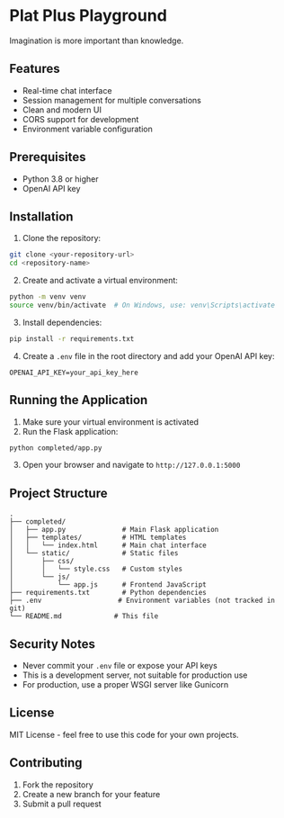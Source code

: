 # Plat Plus Playground

Imagination is more important than knowledge.

## Features

- Real-time chat interface
- Session management for multiple conversations
- Clean and modern UI
- CORS support for development
- Environment variable configuration

## Prerequisites

- Python 3.8 or higher
- OpenAI API key

## Installation

1. Clone the repository:
```bash
git clone <your-repository-url>
cd <repository-name>
```

2. Create and activate a virtual environment:
```bash
python -m venv venv
source venv/bin/activate  # On Windows, use: venv\Scripts\activate
```

3. Install dependencies:
```bash
pip install -r requirements.txt
```

4. Create a `.env` file in the root directory and add your OpenAI API key:
```
OPENAI_API_KEY=your_api_key_here
```

## Running the Application

1. Make sure your virtual environment is activated
2. Run the Flask application:
```bash
python completed/app.py
```
3. Open your browser and navigate to `http://127.0.0.1:5000`

## Project Structure

```
.
├── completed/
│   ├── app.py              # Main Flask application
│   ├── templates/          # HTML templates
│   │   └── index.html      # Main chat interface
│   └── static/             # Static files
│       ├── css/
│       │   └── style.css   # Custom styles
│       └── js/
│           └── app.js      # Frontend JavaScript
├── requirements.txt        # Python dependencies
├── .env                   # Environment variables (not tracked in git)
└── README.md             # This file
```

## Security Notes

- Never commit your `.env` file or expose your API keys
- This is a development server, not suitable for production use
- For production, use a proper WSGI server like Gunicorn

## License

MIT License - feel free to use this code for your own projects.

## Contributing

1. Fork the repository
2. Create a new branch for your feature
3. Submit a pull request
